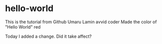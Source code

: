 # hello-world
This is the tutorial from Github
Umaru Lamin avvid coder
Made the color of "Hello World" red

Today I added a change.
Did it take affect?
